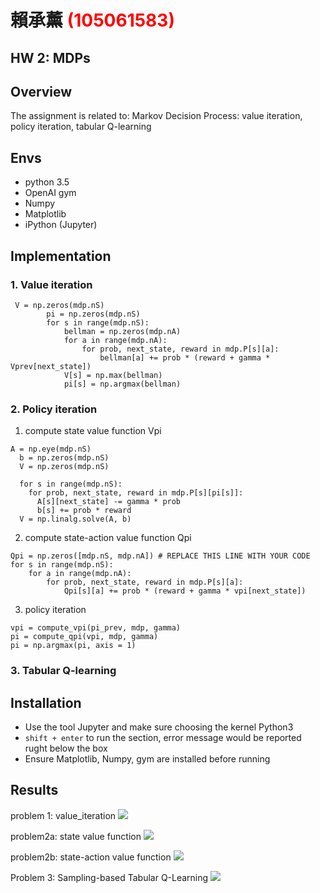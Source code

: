# 賴承薰 <span style="color:red">(105061583)</span>

## HW 2: MDPs

## Overview
The assignment is related to:
Markov Decision Process: value iteration, policy iteration, tabular Q-learning

## Envs
* python 3.5
* OpenAI gym
* Numpy
* Matplotlib
* iPython (Jupyter)

## Implementation
### 1. Value iteration

```
 V = np.zeros(mdp.nS)
        pi = np.zeros(mdp.nS)
        for s in range(mdp.nS):
            bellman = np.zeros(mdp.nA)
            for a in range(mdp.nA):
                for prob, next_state, reward in mdp.P[s][a]:
                    bellman[a] += prob * (reward + gamma * Vprev[next_state])
            V[s] = np.max(bellman)
            pi[s] = np.argmax(bellman)
```

### 2. Policy iteration

1) compute state value function Vpi
```
A = np.eye(mdp.nS)
  b = np.zeros(mdp.nS)
  V = np.zeros(mdp.nS)

  for s in range(mdp.nS):
    for prob, next_state, reward in mdp.P[s][pi[s]]:
      A[s][next_state] -= gamma * prob
      b[s] += prob * reward
  V = np.linalg.solve(A, b)
```

2) compute state-action value function Qpi
```
Qpi = np.zeros([mdp.nS, mdp.nA]) # REPLACE THIS LINE WITH YOUR CODE
for s in range(mdp.nS):
    for a in range(mdp.nA):
        for prob, next_state, reward in mdp.P[s][a]:
            Qpi[s][a] += prob * (reward + gamma * vpi[next_state])
```
3) policy iteration
```
vpi = compute_vpi(pi_prev, mdp, gamma)
pi = compute_qpi(vpi, mdp, gamma)
pi = np.argmax(pi, axis = 1)
```

### 3. Tabular Q-learning

## Installation
* Use the tool Jupyter and make sure choosing the kernel Python3
* `shift + enter` to run the section, error message would be reported rught below the box
* Ensure Matplotlib, Numpy, gym are installed before running


## Results
problem 1: value_iteration
<img src="placeholder.jpg"/>

problem2a: state value function
<img src="placeholder.jpg"/>

problem2b: state-action value function
<img src="placeholder.jpg"/>

Problem 3: Sampling-based Tabular Q-Learning
<img src="placeholder.jpg"/>
